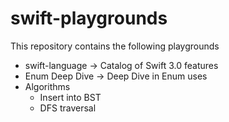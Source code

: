 # swift-playgrounds

This repository contains the following playgrounds
- swift-language -> Catalog of Swift 3.0 features
- Enum Deep Dive -> Deep Dive in Enum uses
- Algorithms
  - Insert into BST
  - DFS traversal
